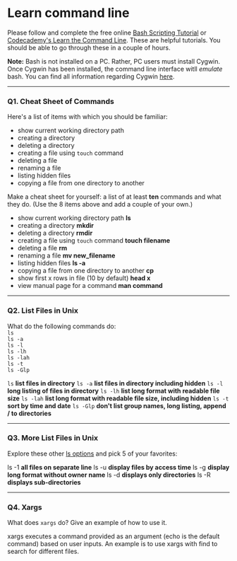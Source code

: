# Learn command line

Please follow and complete the free online [Bash Scripting Tutorial](https://ryanstutorials.net/bash-scripting-tutorial/) or [Codecademy's Learn the Command Line](https://www.codecademy.com/learn/learn-the-command-line). These are helpful tutorials. You should be able to go through these in a couple of hours.

**Note:** Bash is not installed on a PC. Rather, PC users must install Cygwin. Once Cygwin has been installed, the command line interface witll _emulate_ bash. You can find all information regarding Cygwin [here](https://www.cygwin.com/).

---

### Q1.  Cheat Sheet of Commands  

Here's a list of items with which you should be familiar:  
* show current working directory path
* creating a directory
* deleting a directory
* creating a file using `touch` command
* deleting a file
* renaming a file
* listing hidden files
* copying a file from one directory to another

Make a cheat sheet for yourself: a list of at least **ten** commands and what they do.  (Use the 8 items above and add a couple of your own.)  

* show current working directory path **ls**
* creating a directory  **mkdir**
* deleting a directory  **rmdir**
* creating a file using `touch` command  **touch filename**
* deleting a file  **rm**
* renaming a file  **mv new_filename**
* listing hidden files **ls -a**
* copying a file from one directory to another **cp**
* show first x rows in file (10 by default) **head x**
* view manual page for a command **man command**

---

### Q2.  List Files in Unix   

What do the following commands do:  
`ls`  
`ls -a`  
`ls -l`  
`ls -lh`  
`ls -lah`  
`ls -t`  
`ls -Glp`  

`ls`  **list files in directory**
`ls -a`  **list files in directory including hidden**
`ls -l`  **long listing of files in directory**
`ls -lh`  **list long format with readable file size**
`ls -lah`  **list long format with readable file size, including hidden**
`ls -t`  **sort by time and date**
`ls -Glp`  **don't list group names, long listing, append / to directories**


---

### Q3.  More List Files in Unix  

Explore these other [ls options](http://www.techonthenet.com/unix/basic/ls.php) and pick 5 of your favorites:

ls -1 **all files on separate line**
ls -u **display files by access time**
ls -g **display long format without owner name**
ls -d **displays only directories**
ls -R **displays sub-directories**

---

### Q4.  Xargs   

What does `xargs` do? Give an example of how to use it.

xargs executes a command provided as an argument (echo is the default command) based on user inputs. An example is to use xargs with find to search for different files.

 

